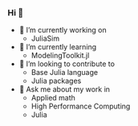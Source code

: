 ### Hi 👋

- 🔭 I’m currently working on
  - JuliaSim
- 🌱 I’m currently learning
  - ModelingToolkit.jl
- 🚀 I’m looking to contribute to
  - Base Julia language
  - Julia packages
- 💬 Ask me about my work in
  -  Applied math
  -  High Performance Computing
  -  Julia
